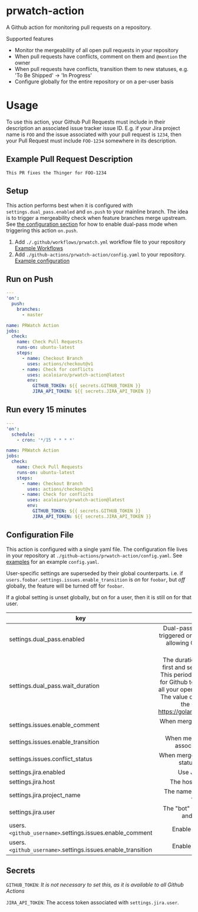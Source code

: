 # prwatch-action

A Github action for monitoring pull requests on a repository.

Supported features
- Monitor the mergeability of all open pull requests in your repository
- When pull requests have conflicts, comment on them and `@mention` the owner
- When pull requests have conflicts, transition them to new statuses, e.g. 'To Be Shipped' -> 'In Progress'
- Configure globally for the entire repository or on a per-user basis

# Usage

To use this action, your Github Pull Requests must include in their description an associated issue tracker issue ID.
E.g. if your Jira project name is `FOO` and the issue associated with your pull request is `1234`, then your Pull
Request must include `FOO-1234` somewhere in its description.

## Example Pull Request Description
```
This PR fixes the Thinger for FOO-1234
```

## Setup

This action performs best when it is configured with `settings.dual_pass.enabled` and `on.push` to your mainline branch.
The idea is to trigger a mergeability check when feature branches merge upstream. See [the configuration
section](#configuration_file) for how to enable dual-pass mode when triggering this action `on.push`.

1. Add `./.github/workflows/prwatch.yml` workflow file to your repository [Example
   Workflows](https://github.com/acaloiaro/prwatch-action/tree/master/examples/workflows)
2. Add `./github-actions/prwatch-action/config.yaml` to your repository. [Example
   configuration](https://github.com/acaloiaro/prwatch-action/tree/master/examples/config.yaml)

## Run on Push
```yaml
---
'on':
  push:
    branches:
      - master

name: PRWatch Action
jobs:
  check:
    name: Check Pull Requests
    runs-on: ubuntu-latest
    steps:
      - name: Checkout Branch
        uses: actions/checkout@v1
      - name: Check for conflicts
        uses: acaloiaro/prwatch-action@latest
        env:
          GITHUB_TOKEN: ${{ secrets.GITHUB_TOKEN }}
          JIRA_API_TOKEN: ${{ secrets.JIRA_API_TOKEN }}
```

## Run every 15 minutes
```yaml
---
'on':
  schedule:
    - cron: '*/15 * * * *'

name: PRWatch Action
jobs:
  check:
    name: Check Pull Requests
    runs-on: ubuntu-latest
    steps:
      - name: Checkout Branch
        uses: actions/checkout@v1
      - name: Check for conflicts
        uses: acaloiaro/prwatch-action@latest
        env:
          GITHUB_TOKEN: ${{ secrets.GITHUB_TOKEN }}
          JIRA_API_TOKEN: ${{ secrets.JIRA_API_TOKEN }}
```

## <a name="configuration_file"></a>Configuration File

This action is configured with a single yaml file. The configuration file lives in your repository at
`./github-actions/prwatch-action/config.yaml`. See [examples](https://github.com/acaloiaro/prwatch-action/tree/master/examples) for an example `config.yaml`.

User-specific settings are superseded by their global counterparts. i.e. if
`users.foobar.settings.issues.enable_transition` is _on_ for `foobar`, but _off_ globally, the feature will be turned
off for `foobar`.

If a global setting is unset globally, but on for a user, then it is still on for that user.

| key           | description                                                       | type | default |
| ------------- |:-----------------------------------------------------------------:|:----:|:--------|
| settings.dual_pass.enabled  | Dual-pass mode allows this action to be triggered on 'push' to a target branch while allowing Github time to recalculate the mergeability of PRs | bool | true |
| settings.dual_pass.wait_duration | The duration of time to wait between the first and second pass in dual pass mode. This period of time should be long enough for Github to determine the mergeability of all your open pull requests. e.g. `1m30s`. Note: The value of this variable must conform to the Golang duration format: https://golang.org/pkg/time/#ParseDuration | time | 60s |
| settings.issues.enable_comment | When merge conflicts occurr, comment on associated issues | bool | true |
| settings.issues.enable_transition | When merge conflicts occur, transition associated issues to new status | bool | true |
| settings.issues.conflict_status | When merge conflicts occur, the new issue status to transitions issues to | string | |
| settings.jira.enabled | Use Jira as your issue tracker | bool | true |
| settings.jira.host | The hostname of your Jira instance | string | |
| settings.jira.project_name | The name of the Jira project associated with your repository | string | |
| settings.jira.user | The "bot" user to use when transitioning and commenting on issues | string | |
| users.`<github_username>`.settings.issues.enable_comment | Enable issue comments for a user | bool | |
| users.`<github_username>`.settings.issues.enable_transition | Enable issue transitions for a user | bool | |

## Secrets
`GITHUB_TOKEN`: _It is not necessary to set this, as it is available to all Github Actions_

`JIRA_API_TOKEN`: The access token associated with `settings.jira.user`.
